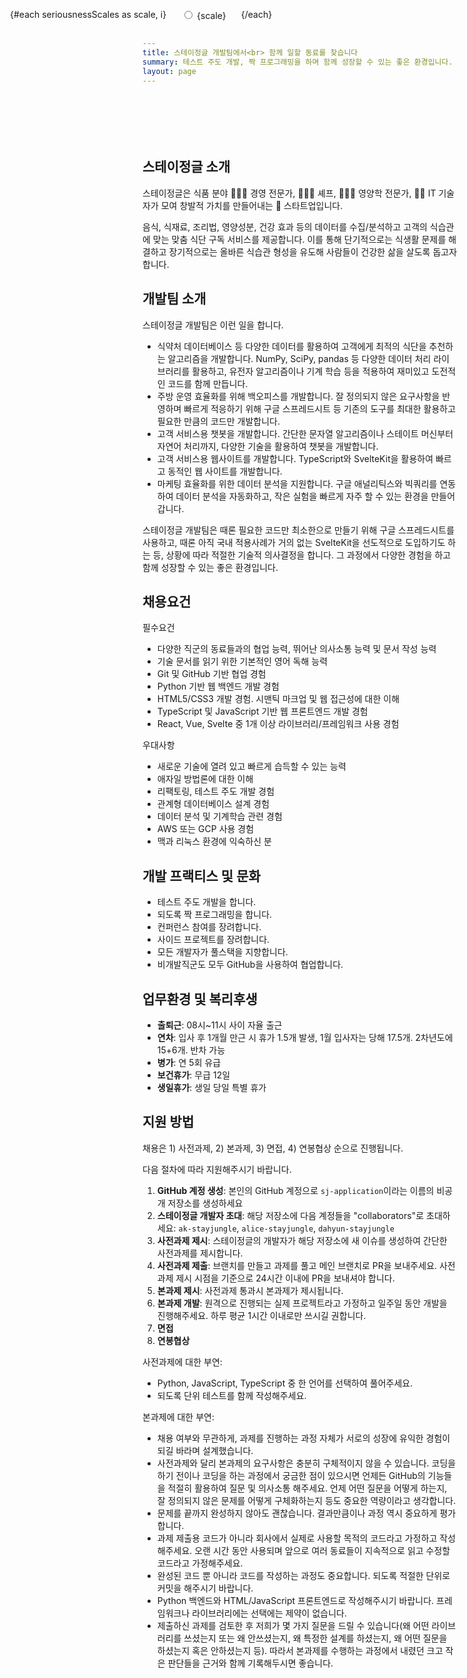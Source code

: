 ```yaml
---
title: 스테이정글 개발팀에서<br> 함께 일할 동료를 찾습니다
summary: 테스트 주도 개발, 짝 프로그래밍을 하며 함께 성장할 수 있는 좋은 환경입니다.
layout: page
---
```

<script>
  import { onMount } from "svelte"
  import Swing from '$lib/components/Swing.svelte'
  import AlienAbduction from '$lib/components/AlienAbduction.svelte'
  import E from '$lib/components/Emoji.svelte'

  const seriousnessScales = ['유쾌함', '진지함']
  let seriousnessScale = 0
  let abductionFinished = false
  let body

  onMount(() => body = document.body)
  $: if(body) body.dataset.seriousnessScale = seriousnessScale
</script>

<form class="seriousness">
  {#each seriousnessScales as scale, i}
  <label>
    <input type=radio bind:group={seriousnessScale} name="seriousnessScales" value={i}>
    {scale}
  </label>
  {/each}
</form>

<p class="웅성웅성 fun" style="text-align: center;">
  <Swing duration={0.3} content="👤" />
  <Swing duration={1.1} content="👥" />
  <Swing duration={0.5} content="👤" />
  <Swing duration={0.7} content="👤" />
  <Swing duration={1.1} content="👥" />
  <br />
  <Swing duration={0.5} content="👤 모야..." />
  <Swing duration={1.1} content="👥" />
  <Swing duration={0.7} content="👥 웅성웅성" />
  <Swing duration={0.3} content="👤 " />
  <br />
  <Swing duration={0.7} content="👥 뭐지?" />
  <Swing duration={1.1} content="👤" />
  <Swing duration={0.7} content="👥 스테이정글이 어디야?" />
  <Swing duration={0.3} content="👤 " />
  <br />
  <Swing duration={1.1} content="👥" />
  <Swing duration={0.3} content="👤 " />
  <Swing duration={0.7} content="👥 개발자?" />
  <Swing duration={1.3} content="👥 채용이래..." />
  <Swing duration={1.1} content="👥" />
  <br />
  <Swing duration={0.3} content="👤" />
  <Swing duration={1.1} content="👥" />
  <Swing duration={0.5} content="👤" />
  <Swing duration={0.7} content="👤" />
  <Swing duration={1.1} content="👥" />
</p>

<!--
<p class="fun">채용담당자:<br />하아... 지원자가 없어. 개발자들은 대체 어디에 있는걸까?</p>

<AlienAbduction on:finished={() => abductionFinished = true}/>

<p class="fun">
  채용담당자:<br />
  {
    !abductionFinished
      ? "아... 네카라쿠배에서 다 데려가고 있었어 😱"
      : "앗, 거기 당신! 스테이정글에 지원하시려고 마음을 먹었군요!"
  }
</p>
-->
## 스테이정글 소개

스테이정글은 식품 분야 <E>🧑🏻‍💼</E> 경영 전문가, <E>👩🏼‍🍳</E> 셰프, <E>👨🏻‍🔬</E> 영양학 전문가, <E>👩‍💻</E> IT 기술자가 모여 창발적 가치를 만들어내는 <E>🚀</E> 스타트업입니다.

음식, 식재료, 조리법, 영양성분, 건강 효과 등의 데이터를 수집/분석하고 고객의 식습관에 맞는
맞춤 식단 구독 서비스를 제공합니다. 이를 통해 단기적으로는 식생활 문제를 해결하고 장기적으로는
올바른 식습관 형성을 유도해 사람들이 건강한 삶을 살도록 돕고자 합니다.

## 개발팀 소개

스테이정글 개발팀은 이런 일을 합니다.

* 식약처 데이터베이스 등 다양한 데이터를 활용하여 고객에게 최적의 식단을 추천하는 알고리즘을
  개발합니다. NumPy, SciPy, pandas 등 다양한 데이터 처리 라이브러리를 활용하고, 유전자
  알고리즘이나 기계 학습 등을 적용하여 재미있고 도전적인 코드를 함께 만듭니다.
* 주방 운영 효율화를 위해 백오피스를 개발합니다. 잘 정의되지 않은 요구사항을 반영하며 빠르게
  적응하기 위해 구글 스프레드시트 등 기존의 도구를 최대한 활용하고 필요한 만큼의 코드만
  개발합니다.
* 고객 서비스용 챗봇을 개발합니다. 간단한 문자열 알고리즘이나 스테이트 머신부터 자연어
  처리까지, 다양한 기술을 활용하여 챗봇을 개발합니다.
* 고객 서비스용 웹사이트를 개발합니다. TypeScript와 SvelteKit을 활용하여 빠르고 동적인
  웹 사이트를 개발합니다.
* 마케팅 효율화를 위한 데이터 분석을 지원합니다. 구글 애널리틱스와 빅쿼리를 연동하여 데이터
  분석을 자동화하고, 작은 실험을 빠르게 자주 할 수 있는 환경을 만들어갑니다.

스테이정글 개발팀은 때론 필요한 코드만 최소한으로 만들기 위해 구글 스프레드시트를 사용하고,
때론 아직 국내 적용사례가 거의 없는 SvelteKit을 선도적으로 도입하기도 하는 등, 상황에 따라
적절한 기술적 의사결정을 합니다. 그 과정에서 다양한 경험을 하고 함께 성장할 수 있는 좋은
환경입니다.

## 채용요건

필수요건

* 다양한 직군의 동료들과의 협업 능력, 뛰어난 의사소통 능력 및 문서 작성 능력
* 기술 문서를 읽기 위한 기본적인 영어 독해 능력
* Git 및 GitHub 기반 협업 경험
* Python 기반 웹 백엔드 개발 경험
* HTML5/CSS3 개발 경험. 시맨틱 마크업 및 웹 접근성에 대한 이해
* TypeScript 및 JavaScript 기반 웹 프론트엔드 개발 경험
* React, Vue, Svelte 중 1개 이상 라이브러리/프레임워크 사용 경험

우대사항

* 새로운 기술에 열려 있고 빠르게 습득할 수 있는 능력
* 애자일 방법론에 대한 이해
* 리팩토링, 테스트 주도 개발 경험
* 관계형 데이터베이스 설계 경험
* 데이터 분석 및 기계학습 관련 경험
* AWS 또는 GCP 사용 경험
* 맥과 리눅스 환경에 익숙하신 분

## 개발 프랙티스 및 문화

* 테스트 주도 개발을 합니다.
* 되도록 짝 프로그래밍을 합니다.
* 컨퍼런스 참여를 장려합니다.
* 사이드 프로젝트를 장려합니다.
* 모든 개발자가 풀스택을 지향합니다.
* 비개발직군도 모두 GitHub을 사용하여 협업합니다.

## 업무환경 및 복리후생

* **출퇴근**: 08시~11시 사이 자율 출근
* **연차**: 입사 후 1개월 만근 시 휴가 1.5개 발생, 1월 입사자는 당해 17.5개. 2차년도에
  15+6개. 반차 가능
* **병가**: 연 5회 유급
* **보건휴가**: 무급 12일
* **생일휴가**: 생일 당일 특별 휴가

## 지원 방법

채용은 1) 사전과제, 2) 본과제, 3) 면접, 4) 연봉협상 순으로 진행됩니다.

다음 절차에 따라 지원해주시기 바랍니다.

1. **GitHub 계정 생성**: 본인의 GitHub 계정으로 `sj-application`이라는 이름의 비공개
   저장소를 생성하세요
2. **스테이정글 개발자 초대**: 해당 저장소에 다음 계정들을 "collaborators"로 초대하세요:
   `ak-stayjungle`, `alice-stayjungle`, `dahyun-stayjungle`
3. **사전과제 제시**: 스테이정글의 개발자가 해당 저장소에 새 이슈를 생성하여 간단한 사전과제를
   제시합니다.
4. **사전과제 제출**: 브랜치를 만들고 과제를 풀고 메인 브랜치로 PR을 보내주세요. 사전과제
   제시 시점을 기준으로 24시간 이내에 PR을 보내셔야 합니다.
5. **본과제 제시**: 사전과제 통과시 본과제가 제시됩니다.
6. **본과제 개발**: 원격으로 진행되는 실제 프로젝트라고 가정하고 일주일 동안 개발을
   진행해주세요. 하루 평균 1시간 이내로만 쓰시길 권합니다.
7. **면접**
8. **연봉협상**

사전과제에 대한 부연:

* Python, JavaScript, TypeScript 중 한 언어를 선택하여 풀어주세요.
* 되도록 단위 테스트를 함께 작성해주세요.

본과제에 대한 부연:

* 채용 여부와 무관하게, 과제를 진행하는 과정 자체가 서로의 성장에 유익한 경험이 되길 바라며
  설계했습니다.
* 사전과제와 달리 본과제의 요구사항은 충분히 구체적이지 않을 수 있습니다. 코딩을 하기 전이나
  코딩을 하는 과정에서 궁금한 점이 있으시면 언제든 GitHub의 기능들을 적절히 활용하여 질문 및
  의사소통 해주세요. 언제 어떤 질문을 어떻게 하는지, 잘 정의되지 않은 문제를 어떻게
  구체화하는지 등도 중요한 역량이라고 생각합니다.
* 문제를 끝까지 완성하지 않아도 괜찮습니다. 결과만큼이나 과정 역시 중요하게 평가합니다.
* 과제 제출용 코드가 아니라 회사에서 실제로 사용할 목적의 코드라고 가정하고 작성해주세요. 오랜
  시간 동안 사용되며 앞으로 여러 동료들이 지속적으로 읽고 수정할 코드라고 가정해주세요.
* 완성된 코드 뿐 아니라 코드를 작성하는 과정도 중요합니다. 되도록 적절한 단위로 커밋을
  해주시기 바랍니다.
* Python 백엔드와 HTML/JavaScript 프론트엔드로 작성해주시기 바랍니다. 프레임워크나
  라이브러리에는 선택에는 제약이 없습니다.
* 제출하신 과제를 검토한 후 저희가 몇 가지 질문을 드릴 수 있습니다(왜 어떤 라이브러리를
  쓰셨는지 또는 왜 안쓰셨는지, 왜 특정한 설계를 하셨는지, 왜 어떤 질문을 하셨는지 혹은
  안하셨는지 등). 따라서 본과제를 수행하는 과정에서 내렸던 크고 작은 판단들을 근거와 함께
  기록해두시면 좋습니다.

<style>
  .웅성웅성 {
    margin-bottom: 2rem;
  }

  .seriousness {
    position: absolute;
    box-sizing: border-box;
    left: 1rem;
    top: 1rem;
    display: flex;
    gap: 1.5rem;
    margin: 0;
  }

  :global([data-seriousness-scale="1"] .fun) {
    display: none;
  }
</style>
